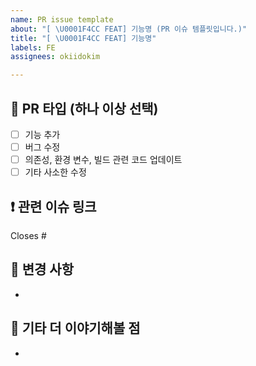 ```yaml
---
name: PR issue template
about: "[ \U0001F4CC FEAT] 기능명 (PR 이슈 템플릿입니다.)"
title: "[ \U0001F4CC FEAT] 기능명"
labels: FE
assignees: okiidokim

---
```


## 📍 PR 타입 (하나 이상 선택)
- [ ] 기능 추가
- [ ] 버그 수정
- [ ] 의존성, 환경 변수, 빌드 관련 코드 업데이트
- [ ] 기타 사소한 수정

## ❗️ 관련 이슈 링크
Closes #

## 🔁 변경 사항
- 

## 👀 기타 더 이야기해볼 점
-

